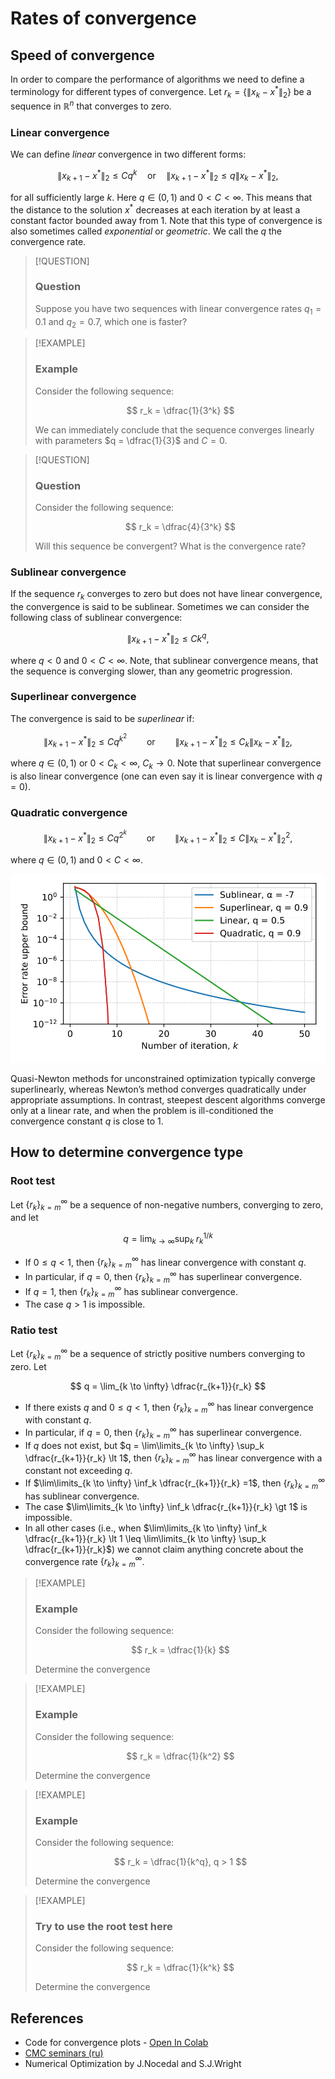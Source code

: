 # Rates of convergence


## Speed of convergence

In order to compare the performance of algorithms we need to define a
terminology for different types of convergence. Let
$r_k = \{\|x_k - x^*\|_2\}$ be a sequence in $\mathbb{R}^n$ that
converges to zero.

### Linear convergence

We can define *linear* convergence in two different forms:

$$
\| x_{k+1} - x^* \|_2 \leq Cq^k \quad\text{or} \quad \| x_{k+1} - x^* \|_2 \leq q\| x_k - x^* \|_2,
$$

for all sufficiently large $k$. Here $q \in (0, 1)$ and
$0 < C < \infty$. This means that the distance to the solution $x^*$
decreases at each iteration by at least a constant factor bounded away
from $1$. Note that this type of convergence is also sometimes called
*exponential* or *geometric*. We call the $q$ the convergence rate.

> [!QUESTION]
>
> ### Question
>
> <div>
>
> <div class="callout-question">
>
> Suppose you have two sequences with linear convergence rates
> $q_1 = 0.1$ and $q_2 = 0.7$, which one is faster?
>
> </div>
>
> </div>

> [!EXAMPLE]
>
> ### Example
>
> <div>
>
> <div class="callout-example">
>
> Consider the following sequence:
>
> $$
> r_k = \dfrac{1}{3^k}
> $$
>
> We can immediately conclude that the sequence converges linearly with
> parameters $q = \dfrac{1}{3}$ and $C = 0$.
>
> </div>
>
> </div>

> [!QUESTION]
>
> ### Question
>
> <div>
>
> <div class="callout-question">
>
> Consider the following sequence:
>
> $$
> r_k = \dfrac{4}{3^k}
> $$
>
> Will this sequence be convergent? What is the convergence rate?
>
> </div>
>
> </div>

### Sublinear convergence

If the sequence $r_k$ converges to zero but does not have linear
convergence, the convergence is said to be sublinear. Sometimes we can
consider the following class of sublinear convergence:

$$
\| x_{k+1} - x^* \|_2 \leq C k^{q},
$$

where $q < 0$ and $0 < C < \infty$. Note, that sublinear convergence
means, that the sequence is converging slower, than any geometric
progression.

### Superlinear convergence

The convergence is said to be *superlinear* if:

$$
\| x_{k+1} - x^* \|_2 \leq Cq^{k^2} \qquad \text{or} \qquad \| x_{k+1} - x^* \|_2 \leq C_k\| x_k - x^* \|_2,
$$

where $q \in (0, 1)$ or $0 < C_k < \infty$, $C_k \to 0$. Note that
superlinear convergence is also linear convergence (one can even say it
is linear convergence with $q=0$).

### Quadratic convergence

$$
\| x_{k+1} - x^* \|_2 \leq C q^{2^k} \qquad \text{or} \qquad \| x_{k+1} - x^* \|_2 \leq C\| x_k - x^* \|^2_2,
$$

where $q \in (0, 1)$ and $0 < C < \infty$.

![Difference between the convergence speed](convergence.svg)

Quasi-Newton methods for unconstrained optimization typically converge
superlinearly, whereas Newton’s method converges quadratically under
appropriate assumptions. In contrast, steepest descent algorithms
converge only at a linear rate, and when the problem is ill-conditioned
the convergence constant $q$ is close to $1$.

## How to determine convergence type

### Root test

Let $\{r_k\}_{k=m}^\infty$ be a sequence of non-negative numbers,
converging to zero, and let

$$ 
q = \lim_{k \to \infty} \sup_k \; r_k ^{1/k}
$$

- If $0 \leq q \lt 1$, then $\{r_k\}_{k=m}^\infty$ has linear
  convergence with constant $q$.
- In particular, if $q = 0$, then $\{r_k\}_{k=m}^\infty$ has superlinear
  convergence.
- If $q = 1$, then $\{r_k\}_{k=m}^\infty$ has sublinear convergence.
- The case $q \gt 1$ is impossible.

### Ratio test

Let $\{r_k\}_{k=m}^\infty$ be a sequence of strictly positive numbers
converging to zero. Let

$$
q = \lim_{k \to \infty} \dfrac{r_{k+1}}{r_k}
$$

- If there exists $q$ and $0 \leq q \lt  1$, then $\{r_k\}_{k=m}^\infty$
  has linear convergence with constant $q$.
- In particular, if $q = 0$, then $\{r_k\}_{k=m}^\infty$ has superlinear
  convergence.
- If $q$ does not exist, but
  $q = \lim\limits_{k \to \infty} \sup_k \dfrac{r_{k+1}}{r_k} \lt  1$,
  then $\{r_k\}_{k=m}^\infty$ has linear convergence with a constant not
  exceeding $q$.
- If $\lim\limits_{k \to \infty} \inf_k \dfrac{r_{k+1}}{r_k} =1$, then
  $\{r_k\}_{k=m}^\infty$ has sublinear convergence.
- The case
  $\lim\limits_{k \to \infty} \inf_k \dfrac{r_{k+1}}{r_k} \gt 1$ is
  impossible.
- In all other cases (i.e., when
  $\lim\limits_{k \to \infty} \inf_k \dfrac{r_{k+1}}{r_k} \lt  1 \leq  \lim\limits_{k \to \infty} \sup_k \dfrac{r_{k+1}}{r_k}$)
  we cannot claim anything concrete about the convergence rate
  $\{r_k\}_{k=m}^\infty$.

> [!EXAMPLE]
>
> ### Example
>
> <div>
>
> <div class="callout-example">
>
> Consider the following sequence:
>
> $$
> r_k = \dfrac{1}{k}
> $$
>
> Determine the convergence
>
> </div>
>
> </div>

> [!EXAMPLE]
>
> ### Example
>
> <div>
>
> <div class="callout-example">
>
> Consider the following sequence:
>
> $$
> r_k = \dfrac{1}{k^2}
> $$
>
> Determine the convergence
>
> </div>
>
> </div>

> [!EXAMPLE]
>
> ### Example
>
> <div>
>
> <div class="callout-example">
>
> Consider the following sequence:
>
> $$
> r_k = \dfrac{1}{k^q}, q > 1
> $$
>
> Determine the convergence
>
> </div>
>
> </div>

> [!EXAMPLE]
>
> ### Try to use the root test here
>
> <div>
>
> <div class="callout-example">
>
> Consider the following sequence:
>
> $$
> r_k = \dfrac{1}{k^k}
> $$
>
> Determine the convergence
>
> </div>
>
> </div>

## References

- Code for convergence plots - [Open In
  Colab](https://colab.research.google.com/github/MerkulovDaniil/optim/blob/master/assets/Notebooks/Convergence.ipynb)
- [CMC seminars
  (ru)](http://www.machinelearning.ru/wiki/images/9/9a/MOMO18_Extra1.pdf)
- Numerical Optimization by J.Nocedal and S.J.Wright
